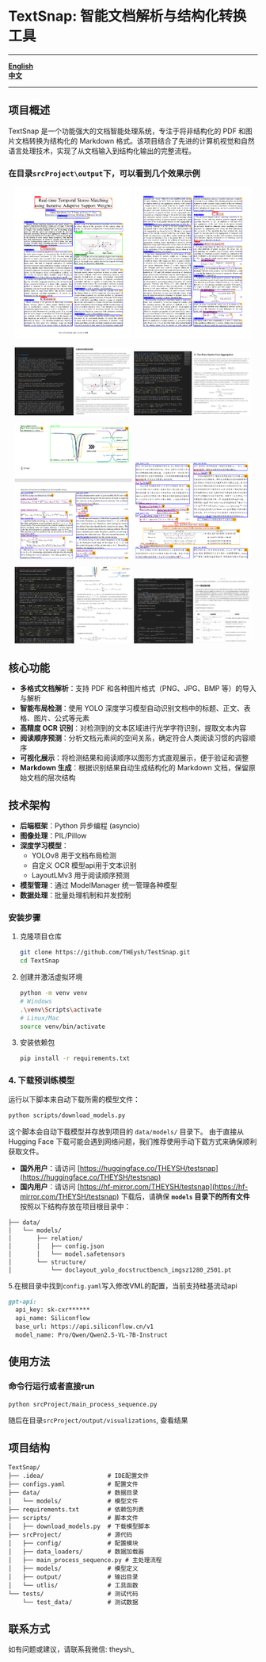 # TextSnap: 智能文档解析与结构化转换工具

---

**[English](README_EN.md)**     
**[中文](README.md)**

---

## 项目概述
TextSnap 是一个功能强大的文档智能处理系统，专注于将非结构化的 PDF 和图片文档转换为结构化的 Markdown 格式。该项目结合了先进的计算机视觉和自然语言处理技术，实现了从文档输入到结构化输出的完整流程。

###  在目录`srcProject\output`下，可以看到几个效果示例

<p align="center">
  <img src="srcProject/output/demo1_页面_1/demo1_页面_1_demo1_页面_1.png" width="47%">
  <img src="srcProject/output/demo1_页面_2/demo1_页面_2_demo1_页面_2.png" width="47%">
</p>
<p align="center">
  <img src="srcProject/output/demo1_页面_1/img.png" width="47%">
  <img src="srcProject/output/demo1_页面_2/img.png" width="47%">
</p>
<p align="center">
  <img src="srcProject/output/Realization of superhuman intelligence in microstrip filter design based on clustering-reinforcement learning/image.png" width="47%">
  <img src="srcProject/output/多智能体强化学习综述/image.png" width="47%">
</p>
<p align="center">
  <img src="srcProject/output/Realization of superhuman intelligence in microstrip filter design based on clustering-reinforcement learning/img.png" width="47%">
  <img src="srcProject/output/多智能体强化学习综述/img.png" width="47%">
</p>

## 核心功能
- **多格式文档解析**：支持 PDF 和各种图片格式（PNG、JPG、BMP 等）的导入与解析
- **智能布局检测**：使用 YOLO 深度学习模型自动识别文档中的标题、正文、表格、图片、公式等元素
- **高精度 OCR 识别**：对检测到的文本区域进行光学字符识别，提取文本内容
- **阅读顺序预测**：分析文档元素间的空间关系，确定符合人类阅读习惯的内容顺序
- **可视化展示**：将检测结果和阅读顺序以图形方式直观展示，便于验证和调整
- **Markdown 生成**：根据识别结果自动生成结构化的 Markdown 文档，保留原始文档的层次结构

## 技术架构
- **后端框架**：Python 异步编程 (asyncio)
- **图像处理**：PIL/Pillow
- **深度学习模型**：
  - YOLOv8 用于文档布局检测
  - 自定义 OCR 模型api用于文本识别
  - LayoutLMv3 用于阅读顺序预测
- **模型管理**：通过 ModelManager 统一管理各种模型
- **数据处理**：批量处理机制和并发控制

### 安装步骤
1. 克隆项目仓库
   ```bash
   git clone https://github.com/THEysh/TestSnap.git
   cd TextSnap
   ```

2. 创建并激活虚拟环境
   ```bash
   python -m venv venv
   # Windows
   .\venv\Scripts\activate
   # Linux/Mac
   source venv/bin/activate
   ```

3. 安装依赖包
   ```bash
   pip install -r requirements.txt
   ```

### **4. 下载预训练模型**
运行以下脚本来自动下载所需的模型文件：
```bash
python scripts/download_models.py
```
这个脚本会自动下载模型并存放到项目的 `data/models/` 目录下。
由于直接从 Hugging Face 下载可能会遇到网络问题，我们推荐使用手动下载方式来确保顺利获取文件。
  * **国外用户**：请访问 [https://huggingface.co/THEYSH/testsnap](https://huggingface.co/THEYSH/testsnap)
  * **国内用户**：请访问 [https://hf-mirror.com/THEYSH/testsnap](https://hf-mirror.com/THEYSH/testsnap)
下载后，请确保 **`models` 目录下的所有文件** 按照以下结构存放在项目根目录中：
```
├── data/
│   └── models/
│       ├── relation/
│       │   ├── config.json
│       │   └── model.safetensors
│       └── structure/
│           └── doclayout_yolo_docstructbench_imgsz1280_2501.pt
```

5.在根目录中找到`config.yaml`写入修改VML的配置，当前支持硅基流动api
```markdown
gpt-api:
  api_key: sk-cxr******
  api_name: Siliconflow
  base_url: https://api.siliconflow.cn/v1
  model_name: Pro/Qwen/Qwen2.5-VL-7B-Instruct
```
## 使用方法
### 命令行运行或者直接run
```bash
python srcProject/main_process_sequence.py
```
随后在目录`srcProject/output/visualizations`, 查看结果

## 项目结构
```
TextSnap/
├── .idea/                  # IDE配置文件
├── configs.yaml            # 配置文件
├── data/                   # 数据目录
│   └── models/             # 模型文件
├── requirements.txt        # 依赖包列表
├── scripts/                # 脚本文件
│   ├── download_models.py  # 下载模型脚本
├── srcProject/             # 源代码
│   ├── config/             # 配置模块
│   ├── data_loaders/       # 数据加载器
│   ├── main_process_sequence.py # 主处理流程
│   ├── models/             # 模型定义
│   ├── output/             # 输出目录
│   └── utlis/              # 工具函数
└── tests/                  # 测试代码
    └── test_data/          # 测试数据
```

## 联系方式
如有问题或建议，请联系我微信: theysh_